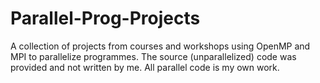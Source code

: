 # Parallel-Prog-Projects
A collection of projects from courses and workshops using OpenMP and MPI to parallelize programmes. The source (unparallelized) code was provided and not written by me. All parallel code is my own work.
